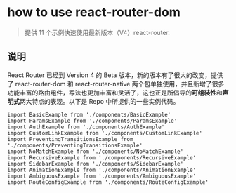 # how to use react-router-dom

> 提供 11 个示例快速使用最新版本（V4）react-router.

## 说明

React Router 已经到 Version 4 的 Beta 版本，新的版本有了很大的改变，提供了 react-router-dom 和 react-router-native 两个包单独使用，并且新增了很多功能丰富的路由组件，写法也更加丰富和灵活了，这也正是所倡导的**可组装性**和**声明式**两大特点的表现。以下是 Repo 中所提供的一些实例代码。

```
import BasicExample from './components/BasicExample'
import ParamsExample from './components/ParamsExample'
import AuthExample from './components/AuthExample'
import CustomLinkExample from './components/CustomLinkExample'
import PreventingTransitionsExample from './components/PreventingTransitionsExample'
import NoMatchExample from './components/NoMatchExample'
import RecursiveExample from './components/RecursiveExample'
import SidebarExample from './components/SidebarExample'
import AnimationExample from './components/AnimationExample'
import AmbiguousExample from './components/AmbiguousExample'
import RouteConfigExample from './components/RouteConfigExample'

```
